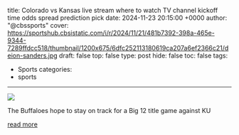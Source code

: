 title: Colorado vs Kansas live stream where to watch TV channel kickoff time odds spread prediction pick
date: 2024-11-23 20:15:00 +0000
author: "@cbssports"
cover: https://sportshub.cbsistatic.com/i/r/2024/11/21/481b7392-398a-465e-9344-7289ffdcc518/thumbnail/1200x675/6dfc252113180619ca207a6ef2366c21/deion-sanders.jpg
draft: false
top: false
type: post
hide: false
toc: false
tags:
  - Sports
categories:
  - sports
---

![](https://sportshub.cbsistatic.com/i/r/2024/11/21/481b7392-398a-465e-9344-7289ffdcc518/thumbnail/1200x675/6dfc252113180619ca207a6ef2366c21/deion-sanders.jpg)

The Buffaloes hope to stay on track for a Big 12 title game against KU

[read more](https://www.cbssports.com/college-football/news/colorado-vs-kansas-live-stream-where-to-watch-tv-channel-kickoff-time-odds-spread-prediction-pick/)
